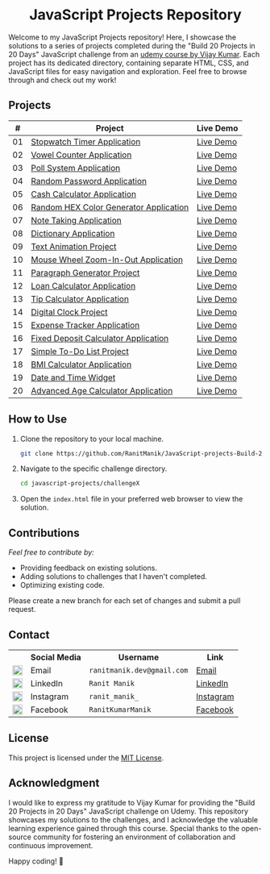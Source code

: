 <div align="center">
   <h1>JavaScript Projects Repository</h1>
</div>

Welcome to my JavaScript Projects repository! Here, I showcase the solutions to a series of projects completed during
the "Build 20 Projects in 20 Days" JavaScript challenge from
an [udemy course by Vijay Kumar](https://www.udemy.com/course/javascript-projects-course-build-20-projects-in-20-days).
Each project has its dedicated directory,
containing separate
HTML, CSS, and JavaScript files for easy navigation and exploration. Feel free to browse through and check out my work!

## Projects

| #  | Project                                                                                                                                                       | Live Demo                                                                                                                                   |
|:--:|---------------------------------------------------------------------------------------------------------------------------------------------------------------|---------------------------------------------------------------------------------------------------------------------------------------------|
| 01 | [Stopwatch Timer Application](https://github.com/RanitManik/JavaScript-projects-Build-20-Projects-in-20-Days/tree/main/01.%20Stopwatch%20Timer%20Application) | [Live Demo](https://ranitmanik.github.io/JavaScript-projects-Build-20-Projects-in-20-Days/01.%20Stopwatch%20Timer%20Application/index.html) |
| 02 | [Vowel Counter Application](JavaScriptProjects02—Vowel-Counter)                                                                                               | [Live Demo](https://ranitmanik.github.io/JavaScript-Projects/JavaScriptProjects02—Vowel-Counter/index.html)                                 |
| 03 | [Poll System Application](JavaScriptProjects03—Poll-System)                                                                                                   | [Live Demo](https://ranitmanik.github.io/JavaScript-Projects/JavaScriptProjects03—Poll-System/index.html)                                   |
| 04 | [Random Password Application](JavaScriptProjects04—Random-Password)                                                                                           | [Live Demo](https://ranitmanik.github.io/JavaScript-Projects/JavaScriptProjects04—Random-Password/index.html)                               |
| 05 | [Cash Calculator Application](JavaScriptProjects05—Cash-Calculator)                                                                                           | [Live Demo](https://ranitmanik.github.io/JavaScript-Projects/JavaScriptProjects05—Cash-Calculator/index.html)                               |
| 06 | [Random HEX Color Generator Application](JavaScriptProjects06—Random-HEX-Color-Generator)                                                                     | [Live Demo](https://ranitmanik.github.io/JavaScript-Projects/JavaScriptProjects06—Random-HEX-Color-Generator/index.html)                    |
| 07 | [Note Taking Application](JavaScriptProjects07—Note-Taking)                                                                                                   | [Live Demo](https://ranitmanik.github.io/JavaScript-Projects/JavaScriptProjects07—Note-Taking/index.html)                                   |
| 08 | [Dictionary Application](JavaScriptProjects08—Dictionary)                                                                                                     | [Live Demo](https://ranitmanik.github.io/JavaScript-Projects/JavaScriptProjects08—Dictionary/index.html)                                    |
| 09 | [Text Animation Project](JavaScriptProjects09—Text-Animation)                                                                                                 | [Live Demo](https://ranitmanik.github.io/JavaScript-Projects/JavaScriptProjects09—Text-Animation/index.html)                                |
| 10 | [Mouse Wheel Zoom-In-Out Application](JavaScriptProjects10—Mouse-Wheel-Zoom-In-Out)                                                                           | [Live Demo](https://ranitmanik.github.io/JavaScript-Projects/JavaScriptProjects10—Mouse-Wheel-Zoom-In-Out/index.html)                       |
| 11 | [Paragraph Generator Project](JavaScriptProjects11—Paragraph-Generator)                                                                                       | [Live Demo](https://ranitmanik.github.io/JavaScript-Projects/JavaScriptProjects11—Paragraph-Generator/index.html)                           |
| 12 | [Loan Calculator Application](JavaScriptProjects12—Loan-Calculator)                                                                                           | [Live Demo](https://ranitmanik.github.io/JavaScript-Projects/JavaScriptProjects12—Loan-Calculator/index.html)                               |
| 13 | [Tip Calculator Application](JavaScriptProjects13—Tip-Calculator)                                                                                             | [Live Demo](https://ranitmanik.github.io/JavaScript-Projects/JavaScriptProjects13—Tip-Calculator/index.html)                                |
| 14 | [Digital Clock Project](JavaScriptProjects14—Digital-Clock)                                                                                                   | [Live Demo](https://ranitmanik.github.io/JavaScript-Projects/JavaScriptProjects14—Digital-Clock/index.html)                                 |
| 15 | [Expense Tracker Application](JavaScriptProjects15—Expense-Tracker)                                                                                           | [Live Demo](https://ranitmanik.github.io/JavaScript-Projects/JavaScriptProjects15—Expense-Tracker/index.html)                               |
| 16 | [Fixed Deposit Calculator Application](JavaScriptProjects16—Fixed-Deposit-Calculator)                                                                         | [Live Demo](https://ranitmanik.github.io/JavaScript-Projects/JavaScriptProjects16—Fixed-Deposit-Calculator/index.html)                      |
| 17 | [Simple To-Do List Project](JavaScriptProjects17—Simple-To-Do-List)                                                                                           | [Live Demo](https://ranitmanik.github.io/JavaScript-Projects/JavaScriptProjects17—Simple-To-Do-List/index.html)                             |
| 18 | [BMI Calculator Application](JavaScriptProjects18—BMI-Calculator)                                                                                             | [Live Demo](https://ranitmanik.github.io/JavaScript-Projects/JavaScriptProjects18—BMI-Calculator/index.html)                                |
| 19 | [Date and Time Widget](JavaScriptProjects19—Date-and-Time-Widget)                                                                                             | [Live Demo](https://ranitmanik.github.io/JavaScript-Projects/JavaScriptProjects19—Date-and-Time-Widget/index.html)                          |
| 20 | [Advanced Age Calculator Application](JavaScriptProjects20—Advanced-Age-Calculator)                                                                           | [Live Demo](https://ranitmanik.github.io/JavaScript-Projects/JavaScriptProjects20—Advanced-Age-Calculator/index.html)                       |

## How to Use

1. Clone the repository to your local machine.
   ```bash
   git clone https://github.com/RanitManik/JavaScript-projects-Build-20-Projects-in-20-Days.git
   ```

2. Navigate to the specific challenge directory.
   ```bash
   cd javascript-projects/challengeX
   ```
3. Open the `index.html` file in your preferred web browser to view the solution.

## Contributions

_Feel free to contribute by:_

- Providing feedback on existing solutions.
- Adding solutions to challenges that I haven't completed.
- Optimizing existing code.

Please create a new branch for each set of changes and submit a pull request.

## Contact

<table>
  <tr>
    <th></th>
    <th>Social Media</th>
    <th>Username</th>
    <th>Link</th>
  </tr>
  <tr>
    <td><img src="https://cdn4.iconfinder.com/data/icons/social-media-logos-6/512/112-gmail_email_mail-512.png" width="20" /></td>
    <td>Email</td>
    <td><code>ranitmanik.dev@gmail.com</code></td>
    <td><a href="mailto:ranitmanik.dev@gmail.com" target="_blank">Email</a></td>
  </tr>
  <tr>
    <td><img src="https://upload.wikimedia.org/wikipedia/commons/thumb/c/ca/LinkedIn_logo_initials.png/480px-LinkedIn_logo_initials.png" width="20" /></td>
    <td>LinkedIn</td>
    <td><code>Ranit Manik</code></td>
    <td><a href="https://www.linkedin.com/in/ranit-manik/" target="_blank">LinkedIn</a></td>
  </tr>
  <tr>
    <td><img src="https://upload.wikimedia.org/wikipedia/commons/thumb/a/a5/Instagram_icon.png/600px-Instagram_icon.png" width="20" /></td>
    <td>Instagram</td>
    <td><code>ranit_manik_</code></td>
    <td><a href="https://www.instagram.com/ranit_manik_/" target="_blank">Instagram</a></td>
  </tr>
  <tr>
    <td><img src="https://upload.wikimedia.org/wikipedia/commons/6/6c/Facebook_Logo_2023.png" width="20" /></td>
    <td>Facebook</td>
    <td><code>RanitKumarManik</code></td>
    <td><a href="https://www.facebook.com/RanitKumarManik/" target="_blank">Facebook</a></td>
</tr>
</table>

## License

This project is licensed under the [MIT License](LICENSE).

## Acknowledgment

I would like to express my gratitude to Vijay Kumar for providing the "Build 20 Projects in 20 Days" JavaScript
challenge on Udemy. This repository showcases my solutions to the challenges, and I acknowledge the valuable learning
experience gained through this course. Special thanks to the open-source community for fostering an environment of
collaboration and continuous improvement.

Happy coding! 🚀